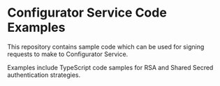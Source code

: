# Configurator Service Code Examples
This repository contains sample code which can be used for signing requests to make to Configurator Service.

Examples include TypeScript code samples for RSA and Shared Secred authentication strategies.
